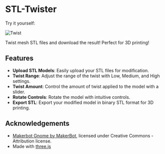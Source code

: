# STL-Twister
Try it yourself: 

![Twist](https://github.com/AndrewSink/STL-Twister/assets/46334898/e01f89b2-633a-4bbb-9ff8-405d7c2d8d23)

Twist mesh STL files and download the result! Perfect for 3D printing!

## Features

- **Upload STL Models**: Easily upload your STL files for modification.
- **Twist Range**: Adjust the range of the twist with Low, Medium, and High settings.
- **Twist Amount**: Control the amount of twist applied to the model with a slider.
- **Rotate Controls**: Rotate the model with intuitive controls.
- **Export STL**: Export your modified model in binary STL format for 3D printing.

## Acknowledgements

- [Makerbot Gnome by MakerBot](https://www.thingiverse.com/thing:138642), licensed under Creative Commons - Attribution license.
- Made with [three.js](https://threejs.org/)
